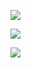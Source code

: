 ![](https://raw.githubusercontent.com/Remulic/imagesssss/main/2022-08-15-22-14-55-image.png?token=GHSAT0AAAAAABWDQQCB6F3YXKNATA6LEEJMYX3TX7A)

![](https://raw.githubusercontent.com/Remulic/imagesssss/main/2022-08-15-22-17-02-image.png?token=GHSAT0AAAAAABWDQQCAP34ACJK3NTXWUWRSYX3T2LQ)

![](https://raw.githubusercontent.com/Remulic/imagesssss/main/2022-08-15-22-17-46-image.png?token=GHSAT0AAAAAABWDQQCAVRI7LCI23WY7QHJMYX3T22A)
